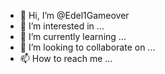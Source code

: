 - 👋 Hi, I’m @Edel1Gameover
- 👀 I’m interested in ...
- 🌱 I’m currently learning ...
- 💞️ I’m looking to collaborate on ...
- 📫 How to reach me ...

<!---
Edel1Gameover/Edel1Gameover is a ✨ special ✨ repository because its `README.md` (this file) appears on your GitHub profile.
You can click the Preview link to take a look at your changes.
--->
